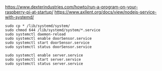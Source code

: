https://www.dexterindustries.com/howto/run-a-program-on-your-raspberry-pi-at-startup/
https://www.axllent.org/docs/view/nodejs-service-with-systemd/

```
sudo cp * /lib/systemd/system/
sudo chmod 644 /lib/systemd/system/*.service
sudo systemctl daemon-reload
sudo systemctl enable doorSensor.service
sudo systemctl start doorSensor.service
sudo systemctl status doorSensor.service

sudo systemctl enable server.service
sudo systemctl start server.service
sudo systemctl status server.service
```
